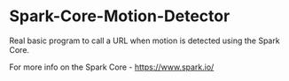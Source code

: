 Spark-Core-Motion-Detector
==========================

Real basic program to call a URL when motion is detected using the Spark Core. 

For more info on the Spark Core - https://www.spark.io/
